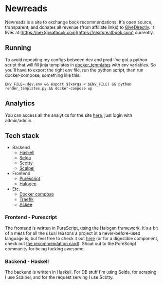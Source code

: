 # Newreads

Newreads is a site to exchange book recommendations. It's open source,
transparent, and donates all revenue (from affiliate links) to
[GiveDirectly](https://www.givedirectly.org/). It lives at [https://nextgreatbook.com](https://nextgreatbook.com) currently.

## Running

To avoid repeating my configs between dev and prod I've got a python script that
will fill jinja templates in [docker_templates](docker_templates) with env
variables. So you'll have to export the right env file, run the python script,
then run docker-compose, something like this:

```
ENV_FILE=.dev.env && export $(xargs < $ENV_FILE) && python render_templates.py && docker-compose up
```

## Analytics

You can access all the analytics for the site
[here](https://ackee.nextgreatbook.com), just login with admin/admin.

## Tech stack

- Backend
  - [Haskell](https://www.haskell.org/)
  - [Selda](https://selda.link/)
  - [Scotty](https://hackage.haskell.org/package/scotty)
  - [Scalpel](https://hackage.haskell.org/package/scalpel)
- Frontend
  - [Purescript](https://www.purescript.org/)
  - [Halogen](https://github.com/purescript-halogen/purescript-halogen)
- Etc.
  - [Docker compose](https://docs.docker.com/compose/)
  - [Traefik](https://containo.us/traefik/)
  - [Ackee](https://ackee.electerious.com/)

### Frontend - Purescript

The frontend is written in PureScript, using the Halogen framework. It's a bit
of a mess for all the usual reasons a project in a never-before-used language
is, but feel free to check it out [here](./frontend-halogen/src) (or for a
digestible component, check out [the recommendation
card](./frontend-halogen/src/Component/RecommendationCard.purs)). Shout out to
the PureScript community for being fucking awesome.

### Backend - Haskell

The backend is written in Haskell. For DB stuff I'm using Selda, for scraping I
use Scalpel, and for the request serving I use Scotty.

